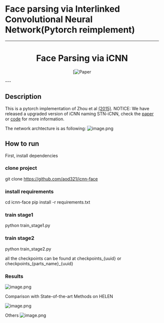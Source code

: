 # Face parsing via Interlinked Convolutional Neural Network(Pytorch reimplement)

---   
<div align="center">    
 
# Face Parsing via iCNN

[![Paper](ttps://arxiv.org/abs/1806.02479)
</div>
---

## Description   
This is a pytorch implementation of Zhou et al [(2015)](https://arxiv.org/abs/1806.02479).
NOTICE: We have released a upgraded version of iCNN naming STN-iCNN, check the [paper](https://arxiv.org/abs/2002.04831) or [code](https://github.com/aod321/stn-icnn) for more information.

The network archtecture is as following:
![image.png](https://i.loli.net/2020/07/11/uysz8nKw3VTAEpe.png)


## How to run

First, install dependencies

### clone project   
git clone https://github.com/aod321/icnn-face

### install requirements
cd icnn-face
pip install -r requirements.txt

### train stage1
python train_stage1.py

### train stage2
python train_stage2.py

all the checkpoints can be found at checkpoints_{uuid} or checkpoints_{parts_name}_{uuid}

### Results
![image.png](https://i.loli.net/2020/07/11/7uq3ZTU9aXGsfCc.png)

Comparison with State-of-the-art Methods on HELEN

![image.png](https://i.loli.net/2020/07/11/EcjnUa3GkdPDZSg.png)

Others
![image.png](https://i.loli.net/2020/07/11/9zJunZrc8EpbwNm.png)
